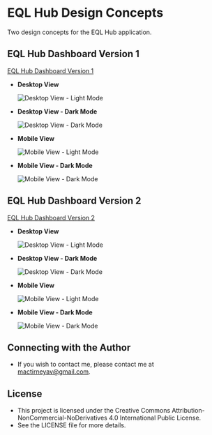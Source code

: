 # EQL Hub Design Concepts
Two design concepts for the EQL Hub application.

## EQL Hub Dashboard Version 1
[EQL Hub Dashboard Version 1](https://github.com/MacTirney/EQL-Hub/tree/main/Admin%20Dashboard%20v1/Dashboard/src)

* **Desktop View**

    ![Desktop View - Light Mode](./Admin%20Dashboard%20v1/EQL%20Hub%20Dashboard%20V1%20Photos/Desktop%20View%20-%20Light%20Mode.png)

* **Desktop View - Dark Mode**
  
    ![Desktop View - Dark Mode](./Admin%20Dashboard%20v1/EQL%20Hub%20Dashboard%20V1%20Photos/Desktop%20View%20-%20Dark%20Mode.png)

* **Mobile View**
  
    ![Mobile View - Light Mode](./Admin%20Dashboard%20v1/EQL%20Hub%20Dashboard%20V1%20Photos/Mobile%20View%20-%20Light%20Mode.png)

* **Mobile View - Dark Mode**
  
    ![Mobile View - Dark Mode](./Admin%20Dashboard%20v1/EQL%20Hub%20Dashboard%20V1%20Photos/Mobile%20View%20-%20Dark%20Mode.png)

## EQL Hub Dashboard Version 2
[EQL Hub Dashboard Version 2](https://github.com/MacTirney/EQL-Hub/tree/main/Admin%20Dashboard%20v2/Dashboard/src)

* **Desktop View**
  
    ![Desktop View - Light Mode](./Admin%20Dashboard%20v2/EQL%20Hub%20Dashboard%20V2%20Photos/Desktop%20View%20-%20Light%20Mode.png)

* **Desktop View - Dark Mode**
  
    ![Desktop View - Dark Mode](./Admin%20Dashboard%20v2/EQL%20Hub%20Dashboard%20V2%20Photos/Desktop%20View%20-%20Dark%20Mode.png)

* **Mobile View**
  
    ![Mobile View - Light Mode](./Admin%20Dashboard%20v2/EQL%20Hub%20Dashboard%20V2%20Photos/Mobile%20View%20-%20Light%20Mode.png)

* **Mobile View - Dark Mode**
  
    ![Mobile View - Dark Mode](./Admin%20Dashboard%20v2/EQL%20Hub%20Dashboard%20V2%20Photos/Mobile%20View%20-%20Dark%20Mode.png)


## Connecting with the Author
* If you wish to contact me, please contact me at [mactirneyav@gmail.com]().

## License
* This project is licensed under the Creative Commons Attribution-NonCommercial-NoDerivatives 4.0 International Public License. 
* See the LICENSE file for more details.
